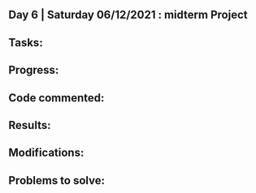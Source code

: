## Day 6 | Saturday 06/12/2021 : midterm Project

## Tasks:

## Progress:

## Code commented:

## Results:

## Modifications:

## Problems to solve:


